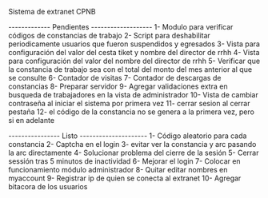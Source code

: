 Sistema de extranet CPNB

------------- Pendientes -------------------
1- Modulo para verificar códigos de constancias de trabajo
2- Script para deshabilitar periodicamente usuarios que fueron suspendidos y egresados
3- Vista para configuración del valor del cesta tiket y nombre del director de rrhh
4- Vista para configuración del valor del nombre del director de rrhh
5- Verificar que la constancia de trabajo sea con el total del monto del mes anterior al que se consulte
6- Contador de visitas
7- Contador de descargas de constancias
8- Preparar servidor
9- Agregar validaciones extra en busqueda de trabajadores en la vista de administrador
10- Vista de cambiar contraseña al iniciar el sistema por primera vez
11- cerrar sesion al cerrar pestaña
12- el código de la constancia no se genera a la primera vez, pero si en adelante

---------------- Listo ---------------------
1- Código aleatorio para cada constancia
2- Captcha en el login
3- evitar ver la constancia y arc pasando la arc directamente
4- Solucionar problema del cierre de la sesión
5- Cerrar sessión tras 5 minutos de inactividad
6- Mejorar el login
7- Colocar en funcionamiento módulo administrador
8- Quitar editar nombres en myaccount
9- Registrar ip de quien se conecta al extranet
10- Agregar bitacora de los usuarios
